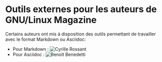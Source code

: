 # Outils externes pour les auteurs de GNU/Linux Magazine

Certains auteurs ont mis à disposition des outils permettant de travailler avec le format Markdown ou Asciidoc:
* Pour Markdown : ![Cyrille Rossant](https://gist.github.com/rossant/99a2316465c84192b630)
* Pour Asciidoc : ![Benoît Benedetti](https://bitbucket.org/humboldtux/glmf-template)
